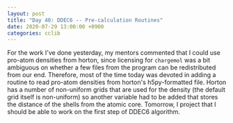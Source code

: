 ```yaml
---
layout: post
title: "Day 40: DDEC6 -- Pre-calculation Routines"
date: 2020-07-29 13:00:00 +0900
categories: cclib
---
```


For the work I've done yesterday, my mentors commented that I could use pro-atom densities from horton, since licensing for `chargemol` was a bit ambiguous on whether a few files from the program can be redistributed from our end. Therefore, most of the time today was devoted in adding a routine to read pro-atom densities from horton's h5py-formatted file. Horton has a number of non-uniform grids that are used for the density (the default grid itself is non-uniform) so another variable had to be added that stores the distance of the shells from the atomic core. Tomorrow, I project that I should be able to work on the first step of DDEC6 algorithm.

